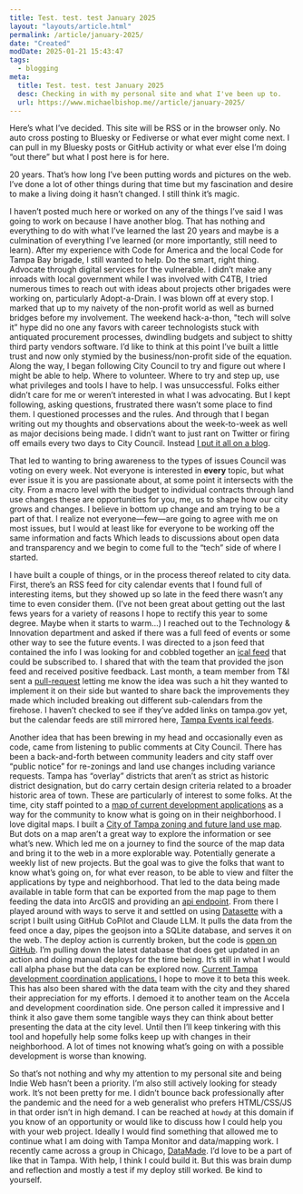 ```yaml
---
title: Test. test. test January 2025
layout: "layouts/article.html"
permalink: /article/january-2025/
date: "Created"
modDate: 2025-01-21 15:43:47
tags:
  - blogging
meta:
  title: Test. test. test January 2025
  desc: Checking in with my personal site and what I've been up to.
  url: https://www.michaelbishop.me//article/january-2025/
---
```


Here’s what I’ve decided. This site will be RSS or in the browser only. No auto cross posting to Bluesky or Fediverse or what ever might come next. I can pull in my Bluesky posts or GitHub activity or what ever else I’m doing “out there” but what I post here is for here.

20 years. That’s how long I’ve been putting words and pictures on the web. I’ve done a lot of other things during that time but my fascination and desire to make a living doing it hasn’t changed. I still think it’s magic.

I haven’t posted much here or worked on any of the things I’ve said I was going to work on because I have another blog. That has nothing and everything to do with what I’ve learned the last 20 years and maybe is a culmination of everything I’ve learned (or more importantly, still need to learn). After my experience with Code for America and the local Code for Tampa Bay brigade, I still wanted to help. Do the smart, right thing. Advocate through digital services for the vulnerable. I didn’t make any inroads with local government while I was involved with C4TB, I tried numerous times to reach out with ideas about projects other brigades were working on, particularly Adopt-a-Drain. I was blown off at every stop. I marked that up to my naivety of the non-profit world as well as burned bridges before my involvement. The weekend hack-a-thon, "tech will solve it” hype did no one any favors with career technologists stuck with antiquated procurement processes, dwindling budgets and subject to shitty third party vendors software. I’d like to think at this point I’ve built a little trust and now only stymied by the business/non-profit side of the equation. Along the way, I began following City Council to try and figure out where I might be able to help. Where to volunteer. Where to try and step up, use what privileges and tools I have to help. I was unsuccessful. Folks either didn’t care for me or weren’t interested in what I was advocating. But I kept following, asking questions, frustrated there wasn’t some place to find them. I questioned processes and the rules. And through that I began writing out my thoughts and observations about the week-to-week as well as major decisions being made. I didn’t want to just rant on Twitter or firing off emails every two days to City Council. Instead [I put it all on a blog](https://tampamonitor.com/). 

That led to wanting to bring awareness to the types of issues Council was voting on every week. Not everyone is interested in **every** topic, but what ever issue it is you are passionate about, at some point it intersects with the city. From a macro level with the budget to individual contracts through land use changes these are opportunities for you, me, us to shape how our city grows and changes. I believe in bottom up change and am trying to be a part of that. I realize not everyone—few—are going to agree with me on most issues, but I would at least like for everyone to be working off the same information and facts Which leads to discussions about open data and transparency and we begin to come full to the “tech” side of where I started.

I have built a couple of things, or in the process thereof related to city data. First, there’s an RSS feed for city calendar events that I found full of interesting items, but they showed up so late in the feed there wasn’t any time to even consider them. (I’ve not been great about getting out the last fews years for a variety of reasons I hope to rectify this year to some degree. Maybe when it starts to warm…) I reached out to the Technology & Innovation department and asked if there was a full feed of events or some other way to see the future events. I was directed to a json feed that contained the info I was looking for and cobbled together an [ical feed](https://github.com/miklb/tampa-events-ical) that could be subscribed to. I shared that with the team that provided the json feed and received positive feedback. Last month, a team member from T&I sent a [pull-request](https://github.com/miklb/tampa-events-ical/pull/1) letting me know the idea was such a hit they wanted to implement it on their side but wanted to share back the improvements they made which included breaking out different sub-calendars from the firehose. I haven’t checked to see if they’ve added links on tampa.gov yet, but the calendar feeds are still mirrored here, [Tampa Events ical feeds](https://miklb.github.io/tampa-events-ical/dist/). 

Another idea that has been brewing in my head and occasionally even as code, came from listening to public comments at City Council. There has been a back-and-forth between community leaders and city staff over “public notice” for re-zonings and land use changes including variance requests. Tampa has “overlay” districts that aren’t as strict as historic district designation, but do carry certain design criteria related to a broader historic area of town. These are particularly of interest to some folks. At the time, city staff pointed to a [map of current development applications](https://experience.arcgis.com/experience/2cbabe99312b4570a76def640f0bfc77/) as a way for the community to know what is going on in their neighborhood. I love digital maps. I built a [City of Tampa zoning and future land use map](https://tampamonitor.com/tampa-land-use-map/). But dots on a map aren’t a great way to explore the information or see what’s new. Which led me on a journey to find the source of the map data and bring it to the web in a more explorable way. Potentially generate a weekly list of new projects. But the goal was to give the folks that want to know what’s going on, for what ever reason, to be able to view and filter the applications by type and neighborhood. That led to the data being made available in table form that can be exported from the map page to them feeding the data into ArcGIS and providing an [api endpoint](https://city-tampa.opendata.arcgis.com/datasets/tampa::development-coordination-locations/about). From there I played around with ways to serve it and settled on using [Datasette](http://datasette.io/) with a script I built using GitHub CoPilot and Claude LLM. It pulls the data from the feed once a day, pipes the geojson into a SQLite database, and serves it on the web. The deploy action is currently broken, but the code is [open on GitHub](https://github.com/miklb/tampa-dev-coord). I’m pulling down the latest database that does get updated in an action and doing manual deploys for the time being. It’s still in what I would call alpha phase but the data can be explored now. [Current Tampa development coordination applications.](https://dev-coord.tampamonitor.com) I hope to move it to beta this week. This has also been shared with the data team with the city and they shared their appreciation for my efforts. I demoed it to another team on the Accela and development coordination side. One person called it impressive and I think it also gave them some tangible ways they can think about better presenting the data at the city level. Until then I’ll keep tinkering with this tool and hopefully help some folks keep up with changes in their neighborhood. A lot of times not knowing what’s going on with a possible development is worse than knowing.

So that’s not nothing and why my attention to my personal site and being Indie Web hasn’t been a priority. I’m also still actively looking for steady work. It’s not been pretty for me. I didn’t bounce back professionally after the pandemic and the need for a web generalist who prefers HTML/CSS/JS in that order isn’t in high demand. I can be reached at `howdy` at this domain if you know of an opportunity or would like to discuss how I could help you with your web project. Ideally I would find something that allowed me to continue what I am doing with Tampa Monitor and data/mapping work. I recently came across a group in Chicago, [DataMade](https://datamade.us/about-us/). I’d love to be a part of like that in Tampa. With help, I think I could build it. But this was brain dump and reflection and mostly a test if my deploy still worked. Be kind to yourself.